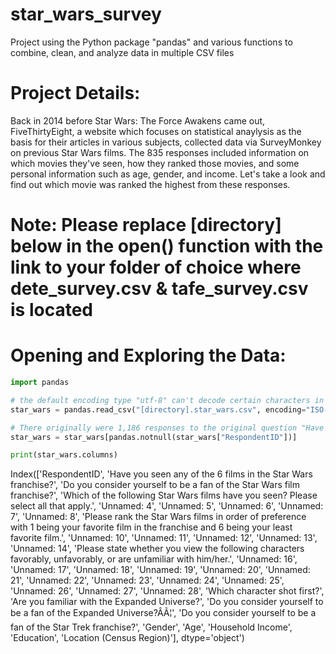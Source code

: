 # star_wars_survey
Project using the Python package "pandas" and various functions to combine, clean, and analyze data in multiple CSV files

# Project Details:
Back in 2014 before Star Wars: The Force Awakens came out, FiveThirtyEight, a website which focuses on statistical anaylysis as the basis for their articles in various subjects, collected data via SurveyMonkey on previous Star Wars films. The 835 responses included information on which movies they've seen, how they ranked those movies, and some personal information such as age, gender, and income. Let's take a look and find out which movie was ranked the highest from these responses.

# Note: Please replace [directory] below in the open() function with the link to your folder of choice where dete_survey.csv & tafe_survey.csv is located

# Opening and Exploring the Data:
```python
import pandas

# the default encoding type "utf-8" can't decode certain characters in this dataset, thus we will use "ISO-8859-1" for this project
star_wars = pandas.read_csv("[directory].star_wars.csv", encoding="ISO-8859-1")

# There originally were 1,186 responses to the original question "Have you seen at least one Star Wars film?". However, we only care about the 835 responses that included that extra details.
star_wars = star_wars[pandas.notnull(star_wars["RespondentID"])]

print(star_wars.columns)
```
Index(['RespondentID',
       'Have you seen any of the 6 films in the Star Wars franchise?',
       'Do you consider yourself to be a fan of the Star Wars film franchise?',
       'Which of the following Star Wars films have you seen? Please select all that apply.',
       'Unnamed: 4', 'Unnamed: 5', 'Unnamed: 6', 'Unnamed: 7', 'Unnamed: 8',
       'Please rank the Star Wars films in order of preference with 1 being your favorite film in the franchise and 6 being your least favorite film.',
       'Unnamed: 10', 'Unnamed: 11', 'Unnamed: 12', 'Unnamed: 13',
       'Unnamed: 14',
       'Please state whether you view the following characters favorably, unfavorably, or are unfamiliar with him/her.',
       'Unnamed: 16', 'Unnamed: 17', 'Unnamed: 18', 'Unnamed: 19',
       'Unnamed: 20', 'Unnamed: 21', 'Unnamed: 22', 'Unnamed: 23',
       'Unnamed: 24', 'Unnamed: 25', 'Unnamed: 26', 'Unnamed: 27',
       'Unnamed: 28', 'Which character shot first?',
       'Are you familiar with the Expanded Universe?',
       'Do you consider yourself to be a fan of the Expanded Universe?ÂÃ¦',
       'Do you consider yourself to be a fan of the Star Trek franchise?',
       'Gender', 'Age', 'Household Income', 'Education',
       'Location (Census Region)'],
      dtype='object')
      
 
